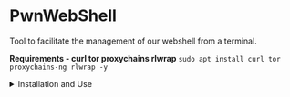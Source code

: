 # PwnWebShell
Tool to facilitate the management of our webshell from a terminal.

**Requirements - curl tor proxychains rlwrap**
`sudo apt install curl tor proxychains-ng rlwrap -y`

<details><summary>Installation and Use</summary>

  
1. `git clone https://github.com/DarkTrojanDev/PwnWebShell.git`


2. `chmod +x pwnwebshell.sh`


3. `sudo rlwrap ./pwnwebshell.sh`
